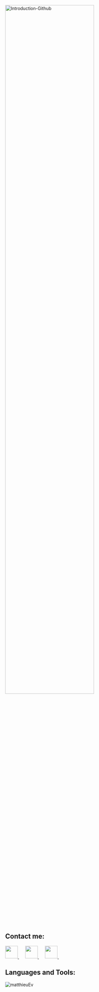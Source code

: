<a href="https://imgbb.com/"><img src="https://i.ibb.co/wy3rdnY/Introduction-Github.png" alt="Introduction-Github" border="0" width="75%"></a>
<h2>Contact me:</h2>
<div class="contact_container">


<a href="https://www.linkedin.com/in/matthieuev/" target="blank">
<img src="https://raw.githubusercontent.com/rahuldkjain/github-profile-readme-generator/master/src/images/icons/Social/linked-in-alt.svg" height="40" width="40"/>
</a>
    
<a href="https://www.instagram.com/__mattt_e_/" target="blank">
<img src="https://raw.githubusercontent.com/rahuldkjain/github-profile-readme-generator/master/src/images/icons/Social/instagram.svg" height="40" width="40"/>
</a>
    
<a href="https://www.youtube.com/channel/UCbZs9RHbYfqAkE3lxe30Xew" target="blank">
<img src="https://raw.githubusercontent.com/rahuldkjain/github-profile-readme-generator/master/src/images/icons/Social/youtube.svg" height="40" width="40"/>
</a>
    
</div>

<h2>Languages and Tools:</h2>

<p class="lang">
<img src="https://github-readme-stats.vercel.app/api/top-langs?username=matthieuEv&show_icons=true&locale=en&layout=compact" alt="matthieuEv"/>
</p>
